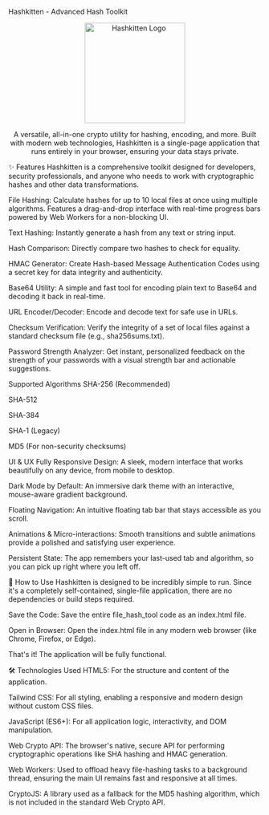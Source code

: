 Hashkitten - Advanced Hash Toolkit
<p align="center">
<img src="https://www.google.com/search?q=https://i.postimg.cc/NfLR2hrw/Gemini_Generated_Image_at6166at6166at61-removebg-preview.png" alt="Hashkitten Logo" width="200"/>
</p>

<p align="center">
A versatile, all-in-one crypto utility for hashing, encoding, and more. Built with modern web technologies, Hashkitten is a single-page application that runs entirely in your browser, ensuring your data stays private.
</p>

✨ Features
Hashkitten is a comprehensive toolkit designed for developers, security professionals, and anyone who needs to work with cryptographic hashes and other data transformations.

File Hashing: Calculate hashes for up to 10 local files at once using multiple algorithms. Features a drag-and-drop interface with real-time progress bars powered by Web Workers for a non-blocking UI.

Text Hashing: Instantly generate a hash from any text or string input.

Hash Comparison: Directly compare two hashes to check for equality.

HMAC Generator: Create Hash-based Message Authentication Codes using a secret key for data integrity and authenticity.

Base64 Utility: A simple and fast tool for encoding plain text to Base64 and decoding it back in real-time.

URL Encoder/Decoder: Encode and decode text for safe use in URLs.

Checksum Verification: Verify the integrity of a set of local files against a standard checksum file (e.g., sha256sums.txt).

Password Strength Analyzer: Get instant, personalized feedback on the strength of your passwords with a visual strength bar and actionable suggestions.

Supported Algorithms
SHA-256 (Recommended)

SHA-512

SHA-384

SHA-1 (Legacy)

MD5 (For non-security checksums)

UI & UX
Fully Responsive Design: A sleek, modern interface that works beautifully on any device, from mobile to desktop.

Dark Mode by Default: An immersive dark theme with an interactive, mouse-aware gradient background.

Floating Navigation: An intuitive floating tab bar that stays accessible as you scroll.

Animations & Micro-interactions: Smooth transitions and subtle animations provide a polished and satisfying user experience.

Persistent State: The app remembers your last-used tab and algorithm, so you can pick up right where you left off.

🚀 How to Use
Hashkitten is designed to be incredibly simple to run. Since it's a completely self-contained, single-file application, there are no dependencies or build steps required.

Save the Code: Save the entire file_hash_tool code as an index.html file.

Open in Browser: Open the index.html file in any modern web browser (like Chrome, Firefox, or Edge).

That's it! The application will be fully functional.

🛠️ Technologies Used
HTML5: For the structure and content of the application.

Tailwind CSS: For all styling, enabling a responsive and modern design without custom CSS files.

JavaScript (ES6+): For all application logic, interactivity, and DOM manipulation.

Web Crypto API: The browser's native, secure API for performing cryptographic operations like SHA hashing and HMAC generation.

Web Workers: Used to offload heavy file-hashing tasks to a background thread, ensuring the main UI remains fast and responsive at all times.

CryptoJS: A library used as a fallback for the MD5 hashing algorithm, which is not included in the standard Web Crypto API.
